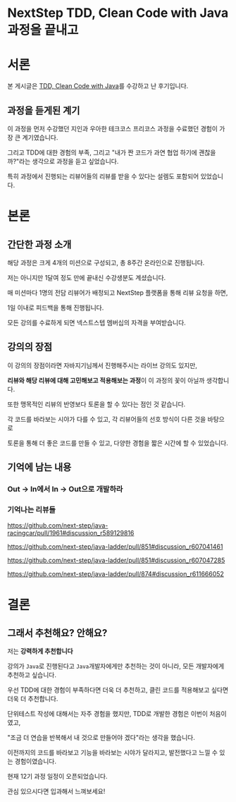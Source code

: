 # NextStep TDD, Clean Code with Java 과정을 끝내고

# 서론

본 게시글은 [TDD, Clean Code with Java](https://edu.nextstep.camp/c/8fWRxNWU/)를 수강하고 난 후기입니다.

## 과정을 듣게된 계기

이 과정을 먼저 수강했던 지인과 우아한 테크코스 프리코스 과정을 수료했던 경험이 가장 큰 계기였습니다.

그리고 TDD에 대한 경험의 부족, 그리고 "내가 짠 코드가 과연 협업 하기에 괜찮을까?"라는 생각으로 과정을 듣고 싶었습니다.

특히 과정에서 진행되는 리뷰어들의 리뷰를 받을 수 있다는 설렘도 포함되어 있었습니다.

# 본론
## 간단한 과정 소개

해당 과정은 크게 4개의 미션으로 구성되고, 총 8주간 온라인으로 진행됩니다.

저는 아니지만 1달여 정도 만에 끝내신 수강생분도 계셨습니다.

매 미션마다 1명의 전담 리뷰어가 배정되고 NextStep 플랫폼을 통해 리뷰 요청을 하면, 

1일 이내로 피드백을 통해 진행됩니다.

모든 강의를 수료하게 되면 넥스트스텝 멤버십의 자격을 부여받습니다.

## 강의의 장점

이 강의의 장점이라면 자바지기님께서 진행해주시는 라이브 강의도 있지만, 

**리뷰와 해당 리뷰에 대해 고민해보고 적용해보는 과정**이 이 과정의 꽃이 아닐까 생각합니다.

또한 맹목적인 리뷰의 반영보다 토론을 할 수 있다는 점인 것 같습니다.

각 코드를 바라보는 시야가 다를 수 있고, 각 리뷰어들의 선호 방식이 다른 것을 바탕으로

토론을 통해 더 좋은 코드를 만들 수 있고, 다양한 경험을 짧은 시간에 할 수 있었습니다.

## 기억에 남는 내용

### Out -> In에서 In -> Out으로 개발하라


### 기억나는 리뷰들

https://github.com/next-step/java-racingcar/pull/1961#discussion_r589129816

https://github.com/next-step/java-ladder/pull/851#discussion_r607041461

https://github.com/next-step/java-ladder/pull/851#discussion_r607047285

https://github.com/next-step/java-ladder/pull/874#discussion_r611666052


# 결론

## 그래서 추천해요? 안해요?

저는 **강력하게 추천합니다**

강의가 `Java`로 진행된다고 `Java`개발자에게만 추천하는 것이 아니라, 모든 개발자에게 추천하고 싶습니다.

우선 TDD에 대한 경험이 부족하다면 더욱 더 추천하고, 클린 코드를 적용해보고 싶다면 더욱 더 추천합니다.

단위테스트 작성에 대해서는 자주 경험을 했지만, TDD로 개발한 경험은 이번이 처음이였고, 

"조금 더 연습을 반복해서 내 것으로 만들어야 겠다"라는 생각을 했습니다.

이전까지의 코드를 바라보고 기능을 바라보는 시야가 달라지고, 발전했다고 느낄 수 있는 경험이였습니다.

현재 12기 과정 일정이 오픈되었습니다.

관심 있으시다면 입과해서 느껴보세요!
